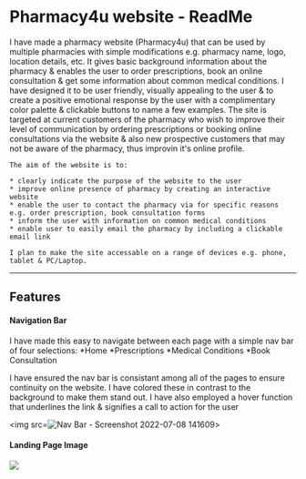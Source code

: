 <h1> Pharmacy4u website - ReadMe</h1>

<p> 
    I have made a pharmacy website (Pharmacy4u) that can be used by multiple pharmacies with simple modifications e.g. pharmacy name, logo, location details, etc. It gives basic background information about the pharmacy & enables the user to order prescriptions, book an online consultation & get some information about common medical conditions. I have designed it to be user friendly, visually appealing to the user & to create a positive emotional response by the user with a complimentary color palette & clickable buttons to name a few examples.  The site is targeted at current customers of the pharmacy who wish to improve their level of communication by ordering prescriptions or booking online consultations via the website & also new prospective customers that may not be aware of the pharmacy, thus improvin it's online profile.  

    The aim of the website is to:

    * clearly indicate the purpose of the website to the user
    * improve online presence of pharmacy by creating an interactive website
    * enable the user to contact the pharmacy via for specific reasons e.g. order prescription, book consultation forms
    * inform the user with information on common medical conditions
    * enable user to easily email the pharmacy by including a clickable email link 

    I plan to make the site accessable on a range of devices e.g. phone, tablet & PC/Laptop.

</p>

<hr>

<h2>Features</h2>

<h4> Navigation Bar</h4>

<p>
I have made this easy to navigate between each page with a simple nav bar of four selections:
    *Home
    *Prescriptions
    *Medical Conditions
    *Book Consultation
    
I have ensured the nav bar is consistant among all of the pages to ensure continuity on the website. I have colored these in contrast to the background to make them stand out. I have also employed a hover function that underlines the link & signifies a call to action for the user

<img src=![Nav Bar - Screenshot 2022-07-08 141609](https://user-images.githubusercontent.com/105642587/178016416-1ff7564f-ea2a-41e9-b973-dce60ade26ba.png)>

</p>

<h4>Landing Page Image</h4>
                                                                       
																																			

                                                                       
                                                                       
                                                                       
                                                                       
                                                                       
                                                                   






  <img src=[](vscode-remote://dsouths-pharmacy-vwkvvtr38fr.ws-eu51.gitpod.io/workspace/pharmacy/assets/screenshots/Landing%20Page%20-%20Screenshot%202022-07-08%20141528%20.png)>

